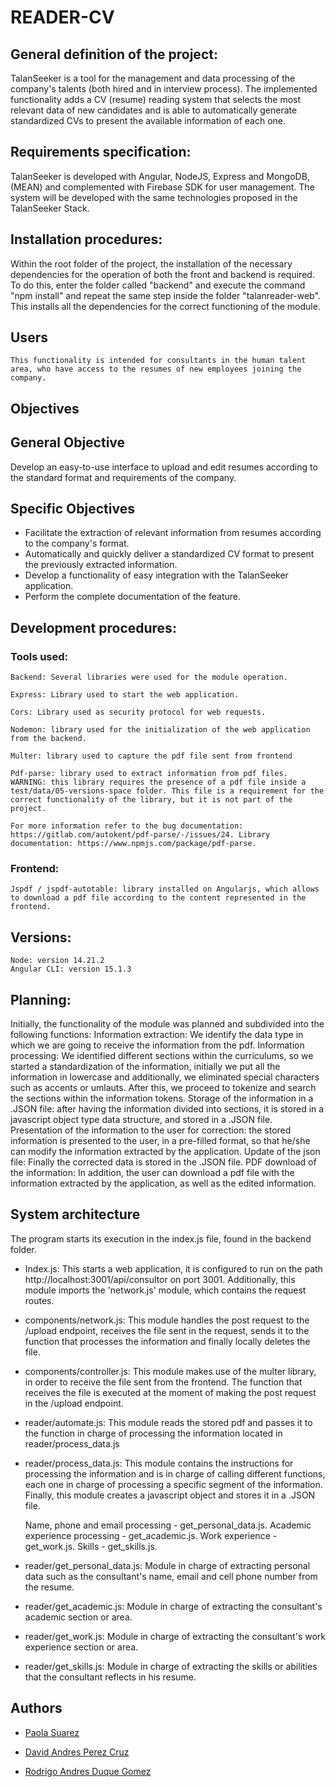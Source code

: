 # READER-CV


## General definition of the project:

TalanSeeker is a tool for the management and data processing of the company's talents (both hired and in interview process).
The implemented functionality adds a CV (resume) reading system that selects the most relevant data of new candidates and is able to automatically generate standardized CVs to present the available information of each one. 

## Requirements specification:

TalanSeeker is developed with Angular, NodeJS, Express and MongoDB, (MEAN) and complemented with Firebase SDK for user management.
The system will be developed with the same technologies proposed in the TalanSeeker Stack.

## Installation procedures: 

Within the root folder of the project, the installation of the necessary dependencies for the operation of both the front and backend is required. To do this, enter the folder called "backend" and execute the command "npm install" and repeat the same step inside the folder "talanreader-web". This installs all the dependencies for the correct functioning of the module.

## Users
	
	This functionality is intended for consultants in the human talent area, who have access to the resumes of new employees joining the company.

## Objectives

## General Objective

Develop an easy-to-use interface to upload and edit resumes according to the standard format and requirements of the company.

## Specific Objectives 

* Facilitate the extraction of relevant information from resumes according to the company's format.
* Automatically and quickly deliver a standardized CV format to present the previously extracted information.
* Develop a functionality of easy integration with the TalanSeeker application.
* Perform the complete documentation of the feature.

## Development procedures:
 
### Tools used:

    Backend: Several libraries were used for the module operation.

    Express: Library used to start the web application.

    Cors: Library used as security protocol for web requests.

    Nodemon: library used for the initialization of the web application from the backend.

    Multer: library used to capture the pdf file sent from frontend

    Pdf-parse: library used to extract information from pdf files. WARNING: this library requires the presence of a pdf file inside a test/data/05-versions-space folder. This file is a requirement for the correct functionality of the library, but it is not part of the project. 

    For more information refer to the bug documentation: https://gitlab.com/autokent/pdf-parse/-/issues/24. Library documentation: https://www.npmjs.com/package/pdf-parse. 

### Frontend:

    Jspdf / jspdf-autotable: library installed on Angularjs, which allows to download a pdf file according to the content represented in the frontend.

## Versions: 

    Node: version 14.21.2
    Angular CLI: version 15.1.3

## Planning:

Initially, the functionality of the module was planned and subdivided into the following functions: 
    Information extraction: We identify the data type in which we are going to receive the information from the pdf.
    Information processing: We identified different sections within the curriculums, so we started a standardization of the information, initially we put all the information in lowercase and additionally, we eliminated special characters such as accents or umlauts. After this, we proceed to tokenize and search the sections within the information tokens.
    Storage of the information in a .JSON file: after having the information divided into sections, it is stored in a javascript object type data structure, and stored in a .JSON file.
    Presentation of the information to the user for correction: the stored information is presented to the user, in a pre-filled format, so that he/she can modify the information extracted by the application. 
    Update of the json file: Finally the corrected data is stored in the .JSON file.
    PDF download of the information: In addition, the user can download a pdf file with the information extracted by the application, as well as the edited information.

## System architecture


The program starts its execution in the index.js file, found in the backend folder.

* Index.js: This starts a web application, it is configured to run on the path http://localhost:3001/api/consultor on port 3001. Additionally, this module imports the 'network.js' module, which contains the request routes.

* components/network.js: This module handles the post request to the /upload endpoint, receives the file sent in the request, sends it to the function that processes the information and finally locally deletes the file.

* components/controller.js: This module makes use of the multer library, in order to receive the file sent from the frontend. The function that receives the file is executed at the moment of making the post request in the /upload endpoint.

* reader/automate.js: This module reads the stored pdf and passes it to the function in charge of processing the information located in reader/process_data.js

* reader/process_data.js: This module contains the instructions for processing the information and is in charge of calling different functions, each one in charge of processing a specific segment of the information. Finally, this module creates a javascript object and stores it in a .JSON file.

    Name, phone and email processing - get_personal_data.js.
    Academic experience processing - get_academic.js.
    Work experience - get_work.js.
    Skills - get_skills.js.

* reader/get_personal_data.js: Module in charge of extracting personal data such as the consultant's name, email and cell phone number from the resume.

* reader/get_academic.js: Module in charge of extracting the consultant's academic section or area.

* reader/get_work.js: Module in charge of extracting the consultant's work experience section or area.

* reader/get_skills.js: Module in charge of extracting the skills or abilities that the consultant reflects in his resume.

## Authors

* [Paola Suarez](https://github.com/paosua86)

* [David Andres Perez Cruz](https://github.com/davidperez95)

* [Rodrigo Andres Duque Gomez](https://github.com/rodrigoandresd)